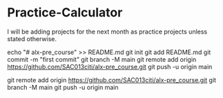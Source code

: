 # Practice-Calculator
I will be adding projects for the next month as practice projects unless stated otherwise.

echo "# alx-pre_course" >> README.md
git init
git add README.md
git commit -m "first commit"
git branch -M main
git remote add origin https://github.com/SAC013citi/alx-pre_course.git
git push -u origin main

git remote add origin https://github.com/SAC013citi/alx-pre_course.git
git branch -M main
git push -u origin main
